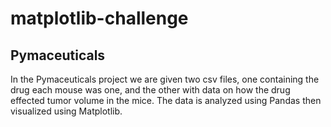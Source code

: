 # matplotlib-challenge

## Pymaceuticals

In the Pymaceuticals project we are given two csv files, one containing the drug each mouse was one, and the other with data on how the drug effected tumor volume in the mice. The data is analyzed using Pandas then visualized using Matplotlib.
